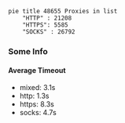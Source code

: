 
```mermaid
pie title 48655 Proxies in list
    "HTTP" : 21208
    "HTTPS": 5585
    "SOCKS" : 26792
```

### Some Info
#### Average Timeout

- mixed: 3.1s
- http: 1.3s
- https: 8.3s
- socks: 4.7s
